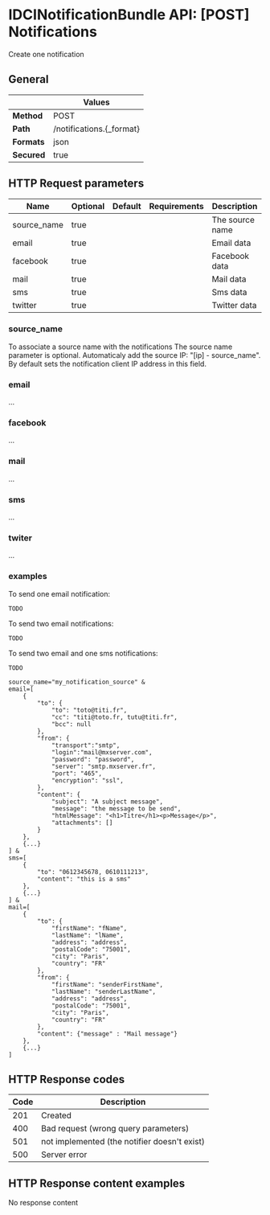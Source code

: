 IDCINotificationBundle API: [POST] Notifications
================================================

Create one notification

## General
|             | Values
|-------------|-------
| **Method**  | POST
| **Path**    | /notifications.{_format}
| **Formats** | json|xml
| **Secured** | true

## HTTP Request parameters
| Name           | Optional | Default | Requirements | Description
|----------------|----------|---------|--------------|------------
| source_name    | true     |         |              | The source name
| email          | true     |         |              | Email data
| facebook       | true     |         |              | Facebook data
| mail           | true     |         |              | Mail data
| sms            | true     |         |              | Sms data
| twitter        | true     |         |              | Twitter data

### source_name
To associate a source name with the notifications
The source name parameter is optional.
Automaticaly add the source IP: "[ip] - source_name".
By default sets the notification client IP address in this field.

### email
...

### facebook
...

### mail
...

### sms
...

### twiter
...

### examples

To send one email notification:
```
TODO
```

To send two email notifications:
```
TODO
```

To send two email and one sms notifications:
```
TODO
```

```
source_name="my_notification_source" &
email=[
    {
        "to": {
            "to": "toto@titi.fr",
            "cc": "titi@toto.fr, tutu@titi.fr",
            "bcc": null
        },
        "from": {
            "transport":"smtp",
            "login":"mail@mxserver.com",
            "password": "password",
            "server": "smtp.mxserver.fr",
            "port": "465",
            "encryption": "ssl",
        },
        "content": {
            "subject": "A subject message",
            "message": "the message to be send",
            "htmlMessage": "<h1>Titre</h1><p>Message</p>",
            "attachments": []
        }
    },
    {...}
] &
sms=[
    {
        "to": "0612345678, 0610111213",
        "content": "this is a sms"
    },
    {...}
] &
mail=[
    {
        "to": {
            "firstName": "fName",
            "lastName": "lName",
            "address": "address",
            "postalCode": "75001",
            "city": "Paris",
            "country": "FR"
        },
        "from": {
            "firstName": "senderFirstName",
            "lastName": "senderLastName",
            "address": "address",
            "postalCode": "75001",
            "city": "Paris",
            "country": "FR"
        },
        "content": {"message" : "Mail message"}
    },
    {...}
]
```

## HTTP Response codes
| Code | Description
|------|------------
| 201  | Created
| 400  | Bad request (wrong query parameters)
| 501  | not implemented (the notifier doesn't exist)
| 500  | Server error

## HTTP Response content examples
No response content

